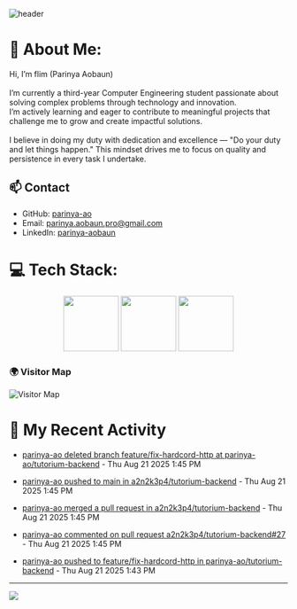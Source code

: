 ![header](https://capsule-render.vercel.app/api?type=waving&color=gradient&height=180&section=header&text=Parinya-Aobun&fontSize=32&animation=fadeIn)

# 💫 About Me:
Hi, I’m flim (Parinya Aobaun)<br><br>I’m currently a third-year Computer Engineering student passionate about solving complex problems through technology and innovation.  <br>I’m actively learning and eager to contribute to meaningful projects that challenge me to grow and create impactful solutions.<br><br>I believe in doing my duty with dedication and excellence — "Do your duty and let things happen." This mindset drives me to focus on quality and persistence in every task I undertake.<br>
## 📫 Contact
- GitHub: [parinya-ao](https://github.com/parinya-ao)
- Email: parinya.aobaun.pro@gmail.com
- LinkedIn: [parinya-aobaun](https://th.linkedin.com/in/parinya-aobaun)


# 💻 Tech Stack:
<div align="center">
  <img src="https://skillicons.dev/icons?i=python" width="100" height="100"/>
  <img src="https://skillicons.dev/icons?i=rust" width="100" height="100"/>
  <img src="https://skillicons.dev/icons?i=ts" width="100" height="100"/>
</div>

### 🌍 Visitor Map
![Visitor Map](https://api.visitorbadge.io/api/VisitorHit?user=parinya-ao&repo=parinya-ao&countColor=%237B1E7A)

# 📰 My Recent Activity
<!-- BLOG-POST-LIST:START -->

* <a href="https://github.com/" target="_blank">parinya-ao deleted branch feature/fix-hardcord-http at parinya-ao/tutorium-backend</a> - Thu Aug 21 2025 1:45 PM



* <a href="https://github.com/a2n2k3p4/tutorium-backend/compare/1cd9f43792...56257d90fe" target="_blank">parinya-ao pushed to main in a2n2k3p4/tutorium-backend</a> - Thu Aug 21 2025 1:45 PM



* <a href="https://github.com/a2n2k3p4/tutorium-backend/pull/27" target="_blank">parinya-ao merged a pull request in a2n2k3p4/tutorium-backend</a> - Thu Aug 21 2025 1:45 PM



* <a href="https://github.com/a2n2k3p4/tutorium-backend/pull/27#issuecomment-3210677599" target="_blank">parinya-ao commented on pull request a2n2k3p4/tutorium-backend#27</a> - Thu Aug 21 2025 1:45 PM



* <a href="https://github.com/parinya-ao/tutorium-backend/compare/897b2a0927...4f89a435f9" target="_blank">parinya-ao pushed to feature/fix-hardcord-http in parinya-ao/tutorium-backend</a> - Thu Aug 21 2025 1:43 PM

<!-- BLOG-POST-LIST:END -->

---
[![](https://visitcount.itsvg.in/api?id=parinya-ao&icon=0&color=0)](https://visitcount.itsvg.in)
